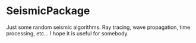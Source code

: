 # SeismicPackage
Just some random seismic algorithms. Ray tracing, wave propagation, time processing, etc... I hope it is useful for somebody.
